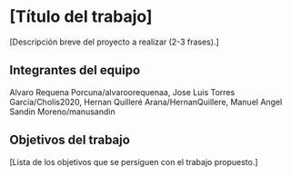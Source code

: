 # [Título del trabajo]

[Descripción breve del proyecto a realizar (2-3 frases).]

## Integrantes del equipo

Alvaro Requena Porcuna/alvaroorequenaa, Jose Luis Torres García/Cholis2020, Hernan Quilleré Arana/HernanQuillere, Manuel Angel Sandin Moreno/manusandin

## Objetivos del trabajo

[Lista de los objetivos que se persiguen con el trabajo propuesto.]
